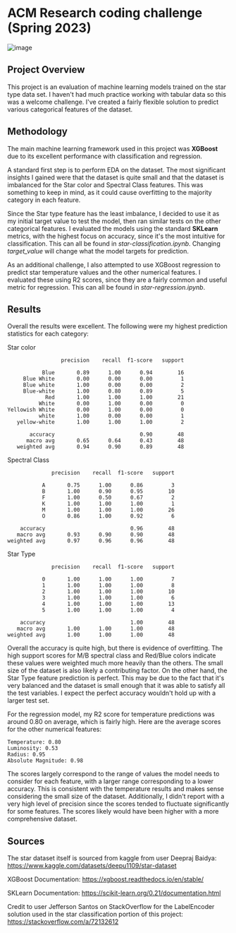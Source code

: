 # ACM Research coding challenge (Spring 2023)

![image](https://user-images.githubusercontent.com/72369124/211179527-0ee60624-2794-4e13-bf7f-f88b5c950e44.png)

## Project Overview

This project is an evaluation of machine learning models trained on the star type data set. I haven't had much practice working with tabular data so this was a welcome challenge. I've created a fairly flexible solution to predict various categorical features of the dataset.

## Methodology

The main machine learning framework used in this project was **XGBoost** due to its excellent performance with classification and regression.

A standard first step is to perform EDA on the dataset.
The most significant insights I gained were that the dataset is quite small and that the dataset is imbalanced for the Star color and Spectral Class features. This was something to keep in mind, as it could cause overfitting to the majority category in each feature.

Since the Star type feature has the least imbalance, I decided to use it as my initial target value to test the model, then ran similar tests on the other categorical features. I evaluated the models using the standard **SKLearn** metrics, with the highest focus on accuracy, since it's the most intuitive for classification. This can all be found in *star-classification.ipynb*. Changing *target_value* will change what the model targets for prediction.

As an additional challenge, I also attempted to use XGBoost regression to predict star temperature values and the other numerical features. I evaluated these using R2 scores, since they are a fairly common and useful metric for regression. This can all be found in *star-regression.ipynb*.

## Results

Overall the results were excellent. The following were my highest prediction statistics for each category:

Star color

                     precision    recall  f1-score   support

               Blue       0.89      1.00      0.94        16
         Blue White       0.00      0.00      0.00         1
         Blue white       1.00      0.00      0.00         2
         Blue-white       1.00      0.80      0.89         5
                Red       1.00      1.00      1.00        21
              White       0.00      1.00      0.00         0
    Yellowish White       0.00      1.00      0.00         0
              white       1.00      0.00      0.00         1
       yellow-white       1.00      1.00      1.00         2

           accuracy                           0.90        48
          macro avg       0.65      0.64      0.43        48
       weighted avg       0.94      0.90      0.89        48

Spectral Class

                  precision    recall  f1-score   support

               A       0.75      1.00      0.86         3
               B       1.00      0.90      0.95        10
               F       1.00      0.50      0.67         2
               K       1.00      1.00      1.00         1
               M       1.00      1.00      1.00        26
               O       0.86      1.00      0.92         6

        accuracy                           0.96        48
       macro avg       0.93      0.90      0.90        48
    weighted avg       0.97      0.96      0.96        48

Star Type

                  precision    recall  f1-score   support

               0       1.00      1.00      1.00         7
               1       1.00      1.00      1.00         8
               2       1.00      1.00      1.00        10
               3       1.00      1.00      1.00         6
               4       1.00      1.00      1.00        13
               5       1.00      1.00      1.00         4

        accuracy                           1.00        48
       macro avg       1.00      1.00      1.00        48
    weighted avg       1.00      1.00      1.00        48

Overall the accuracy is quite high, but there is evidence of overfitting. The high support scores for M/B spectral class and Red/Blue colors indicate these values were weighted much more heavily than the others. The small size of the dataset is also likely a contributing factor. On the other hand, the Star Type feature prediction is perfect. This may be due to the fact that it's very balanced and the dataset is small enough that it was able to satisfy all the test variables. I expect the perfect accuracy wouldn't hold up with a larger test set.

For the regression model, my R2 score for temperature predictions was around 0.80 on average, which is fairly high. Here are the average scores for the other numerical features:

    Temperature: 0.80
    Luminosity: 0.53
    Radius: 0.95
    Absolute Magnitude: 0.98

The scores largely correspond to the range of values the model needs to consider for each feature, with a larger range corresponding to a lower accuracy. This is consistent with the temperature results and makes sense considering the small size of the dataset. Additionally, I didn't report with a very high level of precision since the scores tended to fluctuate significantly for some features. The scores likely would have been higher with a more comprehensive dataset.

## Sources

The star dataset itself is sourced from kaggle from user Deepraj Baidya:
https://www.kaggle.com/datasets/deepu1109/star-dataset

XGBoost Documentation:
https://xgboost.readthedocs.io/en/stable/

SKLearn Documentation:
https://scikit-learn.org/0.21/documentation.html

Credit to user Jefferson Santos on StackOverflow for the LabelEncoder solution used in the star classification portion of this project:
https://stackoverflow.com/a/72132612